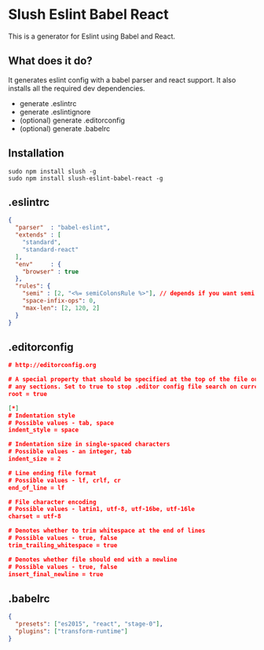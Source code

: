 # Slush Eslint Babel React
This is a generator for Eslint using Babel and React.

## What does it do?

It generates eslint config with a babel parser and react support. It also installs all the required dev dependencies.

- generate .eslintrc
- generate .eslintignore
- (optional) generate .editorconfig
- (optional) generate .babelrc

## Installation

```
sudo npm install slush -g
sudo npm install slush-eslint-babel-react -g
```

## .eslintrc

```json
{
  "parser"  : "babel-eslint",
  "extends" : [
    "standard",
    "standard-react"
  ],
  "env"     : {
    "browser" : true
  },
  "rules": {
    "semi" : [2, "<%= semiColonsRule %>"], // depends if you want semi colons (asked)
    "space-infix-ops": 0,
    "max-len": [2, 120, 2]
  }
}
```

## .editorconfig
```json
# http://editorconfig.org

# A special property that should be specified at the top of the file outside of
# any sections. Set to true to stop .editor config file search on current file
root = true

[*]
# Indentation style
# Possible values - tab, space
indent_style = space

# Indentation size in single-spaced characters
# Possible values - an integer, tab
indent_size = 2

# Line ending file format
# Possible values - lf, crlf, cr
end_of_line = lf

# File character encoding
# Possible values - latin1, utf-8, utf-16be, utf-16le
charset = utf-8

# Denotes whether to trim whitespace at the end of lines
# Possible values - true, false
trim_trailing_whitespace = true

# Denotes whether file should end with a newline
# Possible values - true, false
insert_final_newline = true
```

## .babelrc

```json
{
  "presets": ["es2015", "react", "stage-0"],
  "plugins": ["transform-runtime"]
}
```
